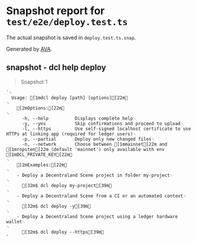# Snapshot report for `test/e2e/deploy.test.ts`

The actual snapshot is saved in `deploy.test.ts.snap`.

Generated by [AVA](https://ava.li).

## snapshot - dcl help deploy

> Snapshot 1

    `␊
      Usage: [1mdcl deploy [path] [options][22m␊
    ␊
        [2mOptions:[22m␊
    ␊
          -h, --help          Displays complete help␊
          -y, --yes           Skip confirmations and proceed to upload␊
          -l, --https         Use self-signed localhost certificate to use HTTPs at linking app (required for ledger users)␊
          -p, --partial       Deploy only new changed files␊
          -n, --network       Choose between [1mmainnet[22m and [1mropsten[22m (default 'mainnet') only available with env [1mDCL_PRIVATE_KEY[22m␊
    ␊
        [2mExamples:[22m␊
    ␊
        - Deploy a Decentraland Scene project in folder my-project␊
    ␊
          [32m$ dcl deploy my-project[39m␊
    ␊
        - Deploy a Decentraland Scene from a CI or an automated context␊
    ␊
          [32m$ dcl deploy -y[39m␊
    ␊
        - Deploy a Decentraland Scene project using a ledger hardware wallet␊
    ␊
          [32m$ dcl deploy --https[39m␊
    `
